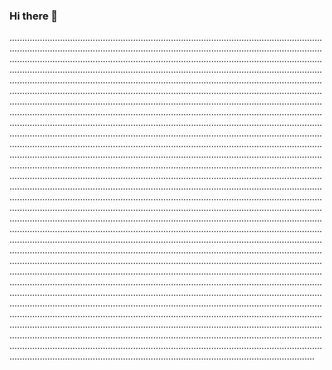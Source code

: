### Hi there 👋

.................................................................................................................................................................................................................................................................................................................................................................................................................................................................................................................................................................................................................................................................................................................................................................................................................................................................................................................................................................................................................................................................................................................................................................................................................................................................................................................................................................................................................................................................................................................................................................................................................................................................................................................................................................................................................................................................................................................................................................................................................................................................................................................................................................................................................................................................................................................................................................................................................................................................................................................................................................................................................................................................................................................................................................................................................................................................................................................................................................................................................................................................................................................................................................................................................................................................................................................................................................................................................................................................................................................................................................................................................................................................................................................................................................................................................................................................................................................................................................................................